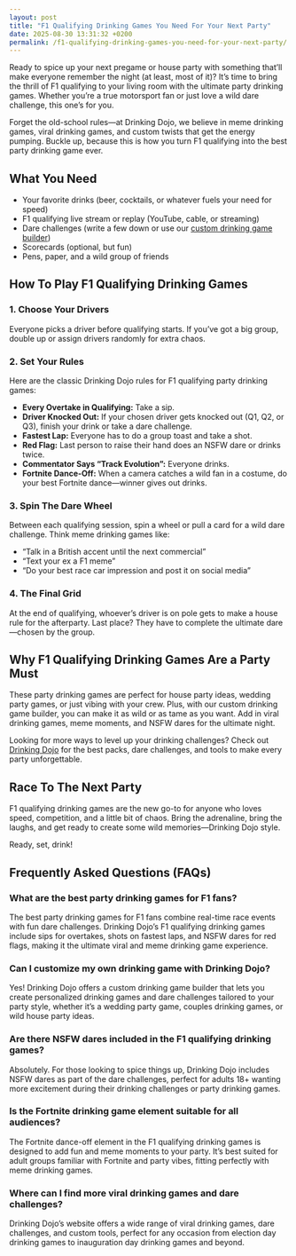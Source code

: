 ```yaml
---
layout: post
title: "F1 Qualifying Drinking Games You Need For Your Next Party"
date: 2025-08-30 13:31:32 +0200
permalink: /f1-qualifying-drinking-games-you-need-for-your-next-party/
---
```

Ready to spice up your next pregame or house party with something that’ll make everyone remember the night (at least, most of it)? It’s time to bring the thrill of F1 qualifying to your living room with the ultimate party drinking games. Whether you’re a true motorsport fan or just love a wild dare challenge, this one’s for you.

Forget the old-school rules—at Drinking Dojo, we believe in meme drinking games, viral drinking games, and custom twists that get the energy pumping. Buckle up, because this is how you turn F1 qualifying into the best party drinking game ever.

## What You Need

- Your favorite drinks (beer, cocktails, or whatever fuels your need for speed)
- F1 qualifying live stream or replay (YouTube, cable, or streaming)
- Dare challenges (write a few down or use our [custom drinking game builder](https://drinkingdojo.com))
- Scorecards (optional, but fun)
- Pens, paper, and a wild group of friends

## How To Play F1 Qualifying Drinking Games

### 1. Choose Your Drivers

Everyone picks a driver before qualifying starts. If you’ve got a big group, double up or assign drivers randomly for extra chaos.

### 2. Set Your Rules

Here are the classic Drinking Dojo rules for F1 qualifying party drinking games:

- **Every Overtake in Qualifying:** Take a sip.
- **Driver Knocked Out:** If your chosen driver gets knocked out (Q1, Q2, or Q3), finish your drink or take a dare challenge.
- **Fastest Lap:** Everyone has to do a group toast and take a shot.
- **Red Flag:** Last person to raise their hand does an NSFW dare or drinks twice.
- **Commentator Says “Track Evolution”:** Everyone drinks.
- **Fortnite Dance-Off:** When a camera catches a wild fan in a costume, do your best Fortnite dance—winner gives out drinks.

### 3. Spin The Dare Wheel

Between each qualifying session, spin a wheel or pull a card for a wild dare challenge. Think meme drinking games like:

- “Talk in a British accent until the next commercial”
- “Text your ex a F1 meme”
- “Do your best race car impression and post it on social media”

### 4. The Final Grid

At the end of qualifying, whoever’s driver is on pole gets to make a house rule for the afterparty. Last place? They have to complete the ultimate dare—chosen by the group.

## Why F1 Qualifying Drinking Games Are a Party Must

These party drinking games are perfect for house party ideas, wedding party games, or just vibing with your crew. Plus, with our custom drinking game builder, you can make it as wild or as tame as you want. Add in viral drinking games, meme moments, and NSFW dares for the ultimate night.

Looking for more ways to level up your drinking challenges? Check out [Drinking Dojo](https://drinkingdojo.com) for the best packs, dare challenges, and tools to make every party unforgettable.

## Race To The Next Party

F1 qualifying drinking games are the new go-to for anyone who loves speed, competition, and a little bit of chaos. Bring the adrenaline, bring the laughs, and get ready to create some wild memories—Drinking Dojo style.

Ready, set, drink!

## Frequently Asked Questions (FAQs)

### What are the best party drinking games for F1 fans?

The best party drinking games for F1 fans combine real-time race events with fun dare challenges. Drinking Dojo’s F1 qualifying drinking games include sips for overtakes, shots on fastest laps, and NSFW dares for red flags, making it the ultimate viral and meme drinking game experience.

### Can I customize my own drinking game with Drinking Dojo?

Yes! Drinking Dojo offers a custom drinking game builder that lets you create personalized drinking games and dare challenges tailored to your party style, whether it’s a wedding party game, couples drinking games, or wild house party ideas.

### Are there NSFW dares included in the F1 qualifying drinking games?

Absolutely. For those looking to spice things up, Drinking Dojo includes NSFW dares as part of the dare challenges, perfect for adults 18+ wanting more excitement during their drinking challenges or party drinking games.

### Is the Fortnite drinking game element suitable for all audiences?

The Fortnite dance-off element in the F1 qualifying drinking games is designed to add fun and meme moments to your party. It’s best suited for adult groups familiar with Fortnite and party vibes, fitting perfectly with meme drinking games.

### Where can I find more viral drinking games and dare challenges?

Drinking Dojo’s website offers a wide range of viral drinking games, dare challenges, and custom tools, perfect for any occasion from election day drinking games to inauguration day drinking games and beyond.

<script type="application/ld+json">
{
  "@context": "https://schema.org",
  "@type": "BlogPosting",
  "headline": "F1 Qualifying Drinking Games You Need For Your Next Party",
  "description": "Bring the thrill of F1 qualifying to your next party with Drinking Dojo's ultimate party drinking games. Perfect for house parties, wedding party games, and custom drinking game builder fans.",
  "author": {
    "@type": "Person",
    "name": "Drinking Dojo"
  },
  "publisher": {
    "@type": "Person",
    "name": "Drinking Dojo"
  },
  "mainEntityOfPage": {
    "@type": "WebPage",
    "@id": "https://drinkingdojo.com/blog/f1-qualifying-drinking-games"
  },
  "datePublished": "2024-06-01",
  "dateModified": "2024-06-01",
  "keywords": "drinking games, party drinking games, custom drinking game builder, dare challenges, viral drinking games, meme drinking games, fortnite drinking game, NSFW dares, house party ideas, wedding party games",
  "inLanguage": "en-US"
}
</script>

<script type="application/ld+json">
{
  "@context": "https://schema.org",
  "@type": "FAQPage",
  "mainEntity": [
    {
      "@type": "Question",
      "name": "What are the best party drinking games for F1 fans?",
      "acceptedAnswer": {
        "@type": "Answer",
        "text": "The best party drinking games for F1 fans combine real-time race events with fun dare challenges. Drinking Dojo’s F1 qualifying drinking games include sips for overtakes, shots on fastest laps, and NSFW dares for red flags, making it the ultimate viral and meme drinking game experience."
      }
    },
    {
      "@type": "Question",
      "name": "Can I customize my own drinking game with Drinking Dojo?",
      "acceptedAnswer": {
        "@type": "Answer",
        "text": "Yes! Drinking Dojo offers a custom drinking game builder that lets you create personalized drinking games and dare challenges tailored to your party style, whether it’s a wedding party game, couples drinking games, or wild house party ideas."
      }
    },
    {
      "@type": "Question",
      "name": "Are there NSFW dares included in the F1 qualifying drinking games?",
      "acceptedAnswer": {
        "@type": "Answer",
        "text": "Absolutely. For those looking to spice things up, Drinking Dojo includes NSFW dares as part of the dare challenges, perfect for adults 18+ wanting more excitement during their drinking challenges or party drinking games."
      }
    },
    {
      "@type": "Question",
      "name": "Is the Fortnite drinking game element suitable for all audiences?",
      "acceptedAnswer": {
        "@type": "Answer",
        "text": "The Fortnite dance-off element in the F1 qualifying drinking games is designed to add fun and meme moments to your party. It’s best suited for adult groups familiar with Fortnite and party vibes, fitting perfectly with meme drinking games."
      }
    },
    {
      "@type": "Question",
      "name": "Where can I find more viral drinking games and dare challenges?",
      "acceptedAnswer": {
        "@type": "Answer",
        "text": "Drinking Dojo’s website offers a wide range of viral drinking games, dare challenges, and custom tools, perfect for any occasion from election day drinking games to inauguration day drinking games and beyond."
      }
    }
  ]
}
</script>